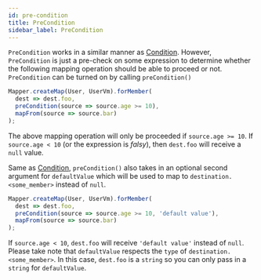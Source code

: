 ```yaml
---
id: pre-condition
title: PreCondition
sidebar_label: PreCondition
---
```


`PreCondition` works in a similar manner as [Condition](condition). However, `PreCondition` is just a pre-check on some expression
to determine whether the following mapping operation should be able to proceed or not. `PreCondition` can be turned on by calling `preCondition()`

```typescript
Mapper.createMap(User, UserVm).forMember(
  dest => dest.foo,
  preCondition(source => source.age >= 10),
  mapFrom(source => source.bar)
);
```

The above mapping operation will only be proceeded if `source.age >= 10`. If `source.age < 10` (or the expression is _falsy_), then `dest.foo` will receive a `null` value.

Same as [Condition](condition), `preCondition()` also takes in an optional second argument for `defaultValue` which will be used to map to `destination.<some_member>` instead of `null`.

```typescript
Mapper.createMap(User, UserVm).forMember(
  dest => dest.foo,
  preCondition(source => source.age >= 10, 'default value'),
  mapFrom(source => source.bar)
);
```

If `source.age < 10`, `dest.foo` will receive `'default value'` instead of `null`. Please take note that `defaultValue` respects the `type` of `destination.<some_member>`. In this case, `dest.foo` is a `string` so you can only pass in a `string` for `defaultValue`.
